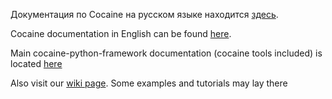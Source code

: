 Документация по Cocaine на русском языке находится [здесь](https://github.com/cocaine/cocaine-docs-ru/wiki).

Cocaine documentation in English can be found [here](https://github.com/cocaine/cocaine-docs-en/wiki).

Main cocaine-python-framework documentation (cocaine tools included) is located
[here](https://cocaine.readthedocs.org/en/latest/)

Also visit our [wiki page](https://github.com/cocaine/cocaine-framework-python/wiki).
Some examples and tutorials may lay there
